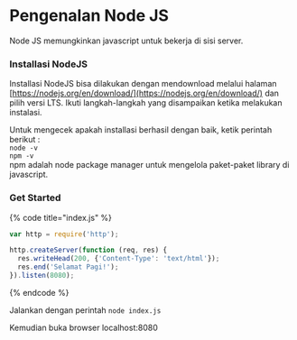 # Pengenalan Node JS

Node JS memungkinkan javascript untuk bekerja di sisi server.

### Installasi NodeJS

Installasi NodeJS bisa dilakukan dengan mendownload melalui halaman [https://nodejs.org/en/download/](https://nodejs.org/en/download/) dan pilih versi LTS. Ikuti langkah-langkah yang disampaikan ketika melakukan instalasi. 

Untuk mengecek apakah installasi berhasil dengan baik, ketik perintah berikut :  
`node -v`  
`npm -v`   
npm adalah node package manager untuk mengelola paket-paket library di javascript. 

### Get Started

{% code title="index.js" %}
```javascript
var http = require('http');

http.createServer(function (req, res) {
  res.writeHead(200, {'Content-Type': 'text/html'});
  res.end('Selamat Pagi!');
}).listen(8080);
```
{% endcode %}

Jalankan dengan perintah `node index.js`

Kemudian buka browser localhost:8080

